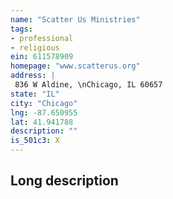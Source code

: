 ```yaml
---
name: "Scatter Us Ministries"
tags:
- professional
- religious
ein: 611578909
homepage: "www.scatterus.org"
address: |
 836 W Aldine, \nChicago, IL 60657
state: "IL"
city: "Chicago"
lng: -87.650955
lat: 41.941788
description: ""
is_501c3: X
---
```


## Long description


